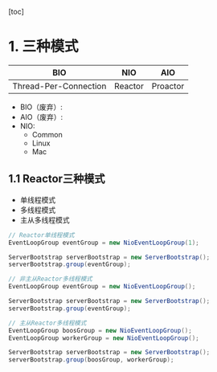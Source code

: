[toc]



# 1. 三种模式



|          BIO          |   NIO   |   AIO    |
| :-------------------: | :-----: | :------: |
| Thread-Per-Connection | Reactor | Proactor |



- BIO（废弃）: 
- AIO（废弃）:
- NIO: 
  - Common
  - Linux
  - Mac 

## 1.1 Reactor三种模式



- 单线程模式 
- 多线程模式
- 主从多线程模式



```java
// Reactor单线程模式
EventLoopGroup eventGroup = new NioEventLoopGroup(1);

ServerBootstrap serverBootstrap = new ServerBootstrap();
serverBootstrap.group(eventGroup);

// 非主从Reactor多线程模式
EventLoopGroup eventGroup = new NioEventLoopGroup();

ServerBootstrap serverBootstrap = new ServerBootstrap();
serverBootstrap.group(eventGroup);

// 主从Reactor多线程模式
EventLoopGroup boosGroup = new NioEventLoopGroup();
EventLoopGroup workerGroup = new NioEventLoopGroup();

ServerBootstrap serverBootstrap = new ServerBootstrap();
serverBootstrap.group(boosGroup, workerGroup);
```

